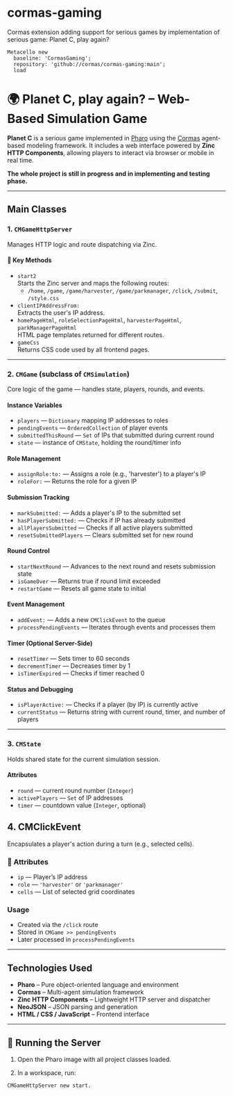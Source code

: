 # cormas-gaming
Cormas extension adding support for serious games by implementation of serious game: Planet C, play again?

```st
Metacello new
  baseline: 'CormasGaming';
  repository: 'github://cormas/cormas-gaming:main';
  load
```

# 🌍 Planet C, play again? – Web-Based Simulation Game

**Planet C** is a serious game implemented in [Pharo](https://pharo.org/) using the [Cormas](https://cormas.org/#/) agent-based modeling framework. It includes a web interface powered by **Zinc HTTP Components**, allowing players to interact via browser or mobile in real time.

**The whole project is still in progress and in implementing and testing phase.**

---

## Main Classes

### 1. `CMGameHttpServer`
Manages HTTP logic and route dispatching via Zinc.

#### 🔧 Key Methods
- `start2`  
  Starts the Zinc server and maps the following routes:
  - `/home`, `/game`, `/game/harvester`, `/game/parkmanager`, `/click`, `/submit`, `/style.css`
- `clientIPAddressFrom:`  
  Extracts the user's IP address.
- `homePageHtml`, `roleSelectionPageHtml`, `harvesterPageHtml`, `parkManagerPageHtml`  
  HTML page templates returned for different routes.
- `gameCss`  
  Returns CSS code used by all frontend pages.

---

### 2. `CMGame` (subclass of `CMSimulation`)
Core logic of the game — handles state, players, rounds, and events.

#### Instance Variables
- `players` — `Dictionary` mapping IP addresses to roles
- `pendingEvents` — `OrderedCollection` of player events
- `submittedThisRound` — `Set` of IPs that submitted during current round
- `state` — instance of `CMState`, holding the round/timer info

#### Role Management
- `assignRole:to:` — Assigns a role (e.g., 'harvester') to a player's IP
- `roleFor:` — Returns the role for a given IP

#### Submission Tracking
- `markSubmitted:` — Adds a player's IP to the submitted set
- `hasPlayerSubmitted:` — Checks if IP has already submitted
- `allPlayersSubmitted` — Checks if all active players submitted
- `resetSubmittedPlayers` — Clears submitted set for new round

#### Round Control
- `startNextRound` — Advances to the next round and resets submission state
- `isGameOver` — Returns true if round limit exceeded
- `restartGame` — Resets all game state to initial

#### Event Management
- `addEvent:` — Adds a new `CMClickEvent` to the queue
- `processPendingEvents` — Iterates through events and processes them

#### Timer (Optional Server-Side)
- `resetTimer` — Sets timer to 60 seconds
- `decrementTimer` — Decreases timer by 1
- `isTimerExpired` — Checks if timer reached 0

#### Status and Debugging
- `isPlayerActive:` — Checks if a player (by IP) is currently active
- `currentStatus` — Returns string with current round, timer, and number of players

---

### 3. `CMState`
 Holds shared state for the current simulation session.

#### Attributes
- `round` — current round number (`Integer`)
- `activePlayers` — `Set` of IP addresses
- `timer` — countdown value (`Integer`, optional)


## 4. CMClickEvent

Encapsulates a player's action during a turn (e.g., selected cells).

### 🧾 Attributes
- `ip` — Player’s IP address  
- `role` — `'harvester'` or `'parkmanager'`  
- `cells` — List of selected grid coordinates  

### Usage
- Created via the `/click` route  
- Stored in `CMGame >> pendingEvents`  
- Later processed in `processPendingEvents`  

---

## Technologies Used

- **Pharo** – Pure object-oriented language and environment  
- **Cormas** – Multi-agent simulation framework  
- **Zinc HTTP Components** – Lightweight HTTP server and dispatcher  
- **NeoJSON** – JSON parsing and generation  
- **HTML / CSS / JavaScript** – Frontend interface  

---

## 🚀 Running the Server

1. Open the Pharo image with all project classes loaded.

2. In a workspace, run:

```smalltalk
CMGameHttpServer new start.

